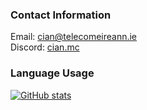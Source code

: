 ### Contact Information  

Email: [cian@telecomeireann.ie](mailto:cian@telecomeireann.ie)  
Discord: [cian.mc](https://discord.com/users/798027635979845682) 

### Language Usage

[![GitHub stats](https://github-readme-stats.vercel.app/api?username=Bocksa)](https://github.com/anuraghazra/github-readme-stats)

